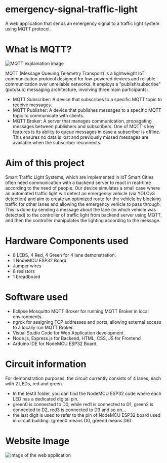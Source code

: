 # emergency-signal-traffic-light
A  web application that sends an emergency signal to a traffic light system using MQTT protocol.

# What is MQTT?
<img src="https://mqtt.org/assets/img/mqtt-publish-subscribe.png" alt="MQTT explaination image">

MQTT (Message Queuing Telemetry Transport) is a lightweight IoT communication protocol designed for low-powered devices and reliable communication over unreliable networks. It employs a "publish/subscribe" (pub/sub) messaging architecture, involving three main participants:
- MQTT Subscriber: A device that subscribes to a specific MQTT topic to receive messages.
- MQTT Publisher: A device that publishes messages to a specific MQTT topic to communicate with clients.
- MQTT Broker: A server that manages communication, propagating messages between publishers and subscribers.
One of MQTT's key features is its ability to queue messages in case a subscriber is offline. This ensures no data is lost and previously missed messages are available when the subscriber reconnects.

# Aim of this project
Smart Traffic Light Systems, which are implemented in IoT Smart Cities often need communication with a backend server to react in real-time according to the need of people. Our device simulates a small case where an automated traffic light will detect an emergency vehicle (via YOLOv3 detection) and aim to create an optimized route for the vehicle by blocking traffic for other lanes and allowing the emergency vehicle to pass through. This is done by sending a message about the lane (in which vehicle was detected) to the controller of traffic light from backend server using MQTT, and then the controller manipulates the lighting according to the message.

# Hardware Components used
- 8 LEDS, 4 Red, 4 Green for 4 lane demonstration.
- 1 NodeMCU ESP32 Board
- Jumper wires
- 8 resistors
- 1 breadboard

# Software used
- Eclipse Mosquitto MQTT Broker for running MQTT Broker in local environments.
- ngrok for assigning TCP addresses and ports, allowing external access to a locally run MQTT Broker.
- Visual Studio Code for Web Application development.
- Node.js, Express.js for Backend, HTML, CSS, JS for Frontend
- Arduino IDE for NodeMCU ESP32 Board.
  
# Circuit information
For demonstration purposes, the circuit currently consists of 4 lanes, each with 2 LEDs, red and green.
- In the test3 folder, you can find the NodeMCU ESP32 code where each LED has a dedicated digital pin.
- green0 is connected to D0, while red1 is connected to D1, green2 is connected to D2, red3 is connected to D3 and so on...
- the last digit is used to refer to the pin of NodeMCU ESP32 board used in circuit building. (green0 means D0, green6 means D6)

# Website Image
<img src="" alt="image of the web application">
